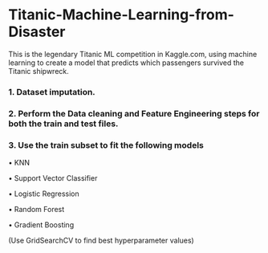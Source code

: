 # Titanic-Machine-Learning-from-Disaster
This is the legendary Titanic ML competition in Kaggle.com, using machine learning to create a model that predicts which passengers survived the Titanic shipwreck.

### 1. Dataset imputation.
### 2. Perform the Data cleaning and Feature Engineering steps for both the train and test files.
### 3. Use the train subset to fit the following models
• KNN

• Support Vector Classifier 

• Logistic Regression

• Random Forest

• Gradient Boosting

(Use GridSearchCV to find best hyperparameter values)
